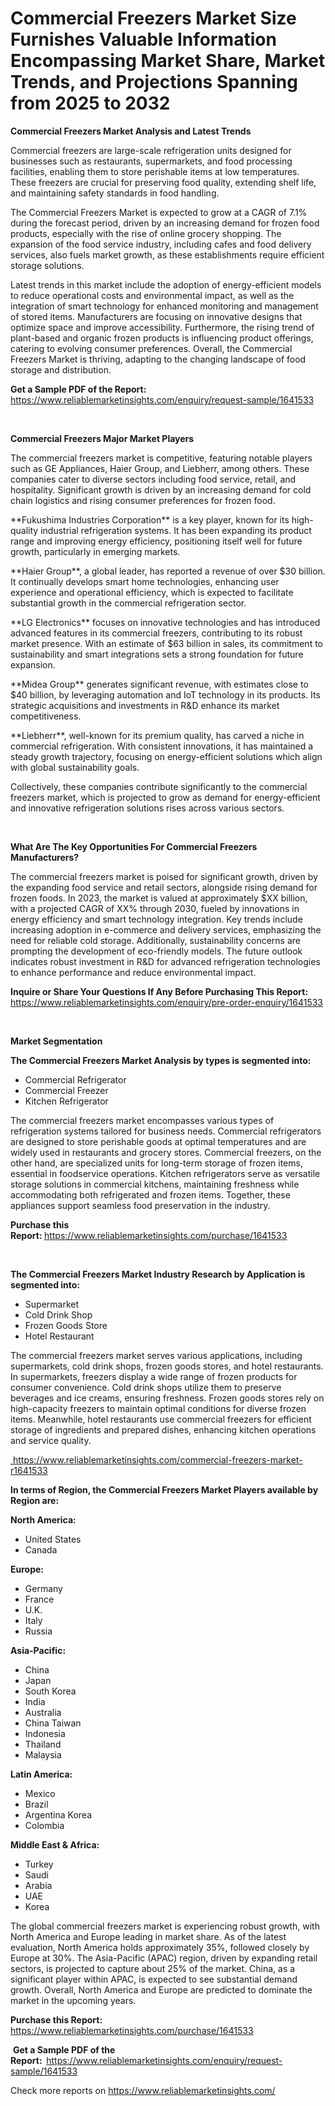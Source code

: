 <p><h1>Commercial Freezers Market Size Furnishes Valuable Information Encompassing Market Share, Market Trends, and Projections Spanning from 2025 to 2032</h1></p><p><strong>Commercial Freezers Market Analysis and Latest Trends</strong></p>
<p><p>Commercial freezers are large-scale refrigeration units designed for businesses such as restaurants, supermarkets, and food processing facilities, enabling them to store perishable items at low temperatures. These freezers are crucial for preserving food quality, extending shelf life, and maintaining safety standards in food handling.</p><p>The Commercial Freezers Market is expected to grow at a CAGR of 7.1% during the forecast period, driven by an increasing demand for frozen food products, especially with the rise of online grocery shopping. The expansion of the food service industry, including cafes and food delivery services, also fuels market growth, as these establishments require efficient storage solutions. </p><p>Latest trends in this market include the adoption of energy-efficient models to reduce operational costs and environmental impact, as well as the integration of smart technology for enhanced monitoring and management of stored items. Manufacturers are focusing on innovative designs that optimize space and improve accessibility. Furthermore, the rising trend of plant-based and organic frozen products is influencing product offerings, catering to evolving consumer preferences. Overall, the Commercial Freezers Market is thriving, adapting to the changing landscape of food storage and distribution.</p></p>
<p><strong>Get a Sample PDF of the Report:&nbsp;</strong> <a href="https://www.reliablemarketinsights.com/enquiry/request-sample/1641533?utm_campaign=2638&utm_medium=2&utm_source=Github&utm_content=ia&utm_term=22022025&utm_id=commercial-freezers">https://www.reliablemarketinsights.com/enquiry/request-sample/1641533</a></p>
<p>&nbsp;</p>
<p><strong>Commercial Freezers Major Market Players</strong></p>
<p><p>The commercial freezers market is competitive, featuring notable players such as GE Appliances, Haier Group, and Liebherr, among others. These companies cater to diverse sectors including food service, retail, and hospitality. Significant growth is driven by an increasing demand for cold chain logistics and rising consumer preferences for frozen food.</p><p>**Fukushima Industries Corporation** is a key player, known for its high-quality industrial refrigeration systems. It has been expanding its product range and improving energy efficiency, positioning itself well for future growth, particularly in emerging markets.</p><p>**Haier Group**, a global leader, has reported a revenue of over $30 billion. It continually develops smart home technologies, enhancing user experience and operational efficiency, which is expected to facilitate substantial growth in the commercial refrigeration sector.</p><p>**LG Electronics** focuses on innovative technologies and has introduced advanced features in its commercial freezers, contributing to its robust market presence. With an estimate of $63 billion in sales, its commitment to sustainability and smart integrations sets a strong foundation for future expansion.</p><p>**Midea Group** generates significant revenue, with estimates close to $40 billion, by leveraging automation and IoT technology in its products. Its strategic acquisitions and investments in R&D enhance its market competitiveness.</p><p>**Liebherr**, well-known for its premium quality, has carved a niche in commercial refrigeration. With consistent innovations, it has maintained a steady growth trajectory, focusing on energy-efficient solutions which align with global sustainability goals.</p><p>Collectively, these companies contribute significantly to the commercial freezers market, which is projected to grow as demand for energy-efficient and innovative refrigeration solutions rises across various sectors.</p></p>
<p>&nbsp;</p>
<p><strong>What Are The Key Opportunities For Commercial Freezers Manufacturers?</strong></p>
<p><p>The commercial freezers market is poised for significant growth, driven by the expanding food service and retail sectors, alongside rising demand for frozen foods. In 2023, the market is valued at approximately $XX billion, with a projected CAGR of XX% through 2030, fueled by innovations in energy efficiency and smart technology integration. Key trends include increasing adoption in e-commerce and delivery services, emphasizing the need for reliable cold storage. Additionally, sustainability concerns are prompting the development of eco-friendly models. The future outlook indicates robust investment in R&D for advanced refrigeration technologies to enhance performance and reduce environmental impact.</p></p>
<p><strong>Inquire or Share Your Questions If Any Before Purchasing This Report:</strong> <a href="https://www.reliablemarketinsights.com/enquiry/pre-order-enquiry/1641533?utm_campaign=2638&utm_medium=2&utm_source=Github&utm_content=ia&utm_term=22022025&utm_id=commercial-freezers">https://www.reliablemarketinsights.com/enquiry/pre-order-enquiry/1641533</a></p>
<p>&nbsp;</p>
<p><strong>Market Segmentation</strong></p>
<p><strong>The Commercial Freezers Market Analysis by types is segmented into:</strong></p>
<p><ul><li>Commercial Refrigerator</li><li>Commercial Freezer</li><li>Kitchen Refrigerator</li></ul></p>
<p><p>The commercial freezers market encompasses various types of refrigeration systems tailored for business needs. Commercial refrigerators are designed to store perishable goods at optimal temperatures and are widely used in restaurants and grocery stores. Commercial freezers, on the other hand, are specialized units for long-term storage of frozen items, essential in foodservice operations. Kitchen refrigerators serve as versatile storage solutions in commercial kitchens, maintaining freshness while accommodating both refrigerated and frozen items. Together, these appliances support seamless food preservation in the industry.</p></p>
<p><strong>Purchase this Report:&nbsp;</strong><a href="https://www.reliablemarketinsights.com/purchase/1641533?utm_campaign=2638&utm_medium=2&utm_source=Github&utm_content=ia&utm_term=22022025&utm_id=commercial-freezers">https://www.reliablemarketinsights.com/purchase/1641533</a></p>
<p>&nbsp;</p>
<p><strong>The Commercial Freezers Market Industry Research by Application is segmented into:</strong></p>
<p><ul><li>Supermarket</li><li>Cold Drink Shop</li><li>Frozen Goods Store</li><li>Hotel Restaurant</li></ul></p>
<p><p>The commercial freezers market serves various applications, including supermarkets, cold drink shops, frozen goods stores, and hotel restaurants. In supermarkets, freezers display a wide range of frozen products for consumer convenience. Cold drink shops utilize them to preserve beverages and ice creams, ensuring freshness. Frozen goods stores rely on high-capacity freezers to maintain optimal conditions for diverse frozen items. Meanwhile, hotel restaurants use commercial freezers for efficient storage of ingredients and prepared dishes, enhancing kitchen operations and service quality.</p></p>
<p><a href="https://www.reliablemarketinsights.com/commercial-freezers-market-r1641533?utm_campaign=2638&utm_medium=2&utm_source=Github&utm_content=ia&utm_term=22022025&utm_id=commercial-freezers">&nbsp;https://www.reliablemarketinsights.com/commercial-freezers-market-r1641533</a></p>
<p><strong>In terms of Region, the Commercial Freezers Market Players available by Region are:</strong></p>
<p>
    <p> <strong> North America: </strong>
        <ul>
            <li>United States</li>
            <li>Canada</li>
        </ul>
        </p> 
    <p> <strong> Europe: </strong>
        <ul>
            <li>Germany</li>
            <li>France</li>
            <li>U.K.</li>
            <li>Italy</li>
            <li>Russia</li>
        </ul>
        </p> 
    <p> <strong> Asia-Pacific: </strong>
        <ul>
            <li>China</li>
            <li>Japan</li>
            <li>South Korea</li>
            <li>India</li>
            <li>Australia</li>
            <li>China Taiwan</li>
            <li>Indonesia</li>
            <li>Thailand</li>
            <li>Malaysia</li>
        </ul>
        </p> 
    <p> <strong> Latin America: </strong>
        <ul>
            <li>Mexico</li>
            <li>Brazil</li>
            <li>Argentina Korea</li>
            <li>Colombia</li>
        </ul>
        </p> 
    <p> <strong> Middle East & Africa: </strong>
        <ul>
            <li>Turkey</li>
            <li>Saudi</li>
            <li>Arabia</li>
            <li>UAE</li>
            <li>Korea</li>
        </ul>
    </p>
    </p>
<p><p>The global commercial freezers market is experiencing robust growth, with North America and Europe leading in market share. As of the latest evaluation, North America holds approximately 35%, followed closely by Europe at 30%. The Asia-Pacific (APAC) region, driven by expanding retail sectors, is projected to capture about 25% of the market. China, as a significant player within APAC, is expected to see substantial demand growth. Overall, North America and Europe are predicted to dominate the market in the upcoming years.</p></p>
<p><strong>Purchase this Report: </strong><a href="https://www.reliablemarketinsights.com/purchase/1641533?utm_campaign=2638&utm_medium=2&utm_source=Github&utm_content=ia&utm_term=22022025&utm_id=commercial-freezers">https://www.reliablemarketinsights.com/purchase/1641533</a></p>
<p>&nbsp;<strong>Get a Sample PDF of the Report:&nbsp;&nbsp;</strong><a href="https://www.reliablemarketinsights.com/enquiry/request-sample/1641533?utm_campaign=2638&utm_medium=2&utm_source=Github&utm_content=ia&utm_term=22022025&utm_id=commercial-freezers">https://www.reliablemarketinsights.com/enquiry/request-sample/1641533</a></p>
<p><strong></strong></p>
<p>Check more reports on <a href="https://www.reliablemarketinsights.com/?utm_campaign=2638&utm_medium=2&utm_source=Github&utm_content=ia&utm_term=22022025&utm_id=commercial-freezers">https://www.reliablemarketinsights.com/</a></p>